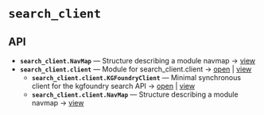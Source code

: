 # `search_client`

<!-- START doctoc generated TOC please keep comment here to allow auto update -->
<!-- END doctoc generated TOC please keep comment here to allow auto update -->

## API
- **`search_client.NavMap`** — Structure describing a module navmap → [view](https://github.com/paul-heyse/kgfoundry/blob/98bc876ceda60da4a9d9e9a3642946ff0b0447e3/src/kgfoundry_common/navmap_types.py#L38-L51)
- **`search_client.client`** — Module for search_client.client → [open](./client.py:1:1) | [view](https://github.com/paul-heyse/kgfoundry/blob/98bc876ceda60da4a9d9e9a3642946ff0b0447e3/src/search_client/client.py#L1)
  - **`search_client.client.KGFoundryClient`** — Minimal synchronous client for the kgfoundry search API → [open](./client.py:59:1) | [view](https://github.com/paul-heyse/kgfoundry/blob/98bc876ceda60da4a9d9e9a3642946ff0b0447e3/src/search_client/client.py#L59-L112)
  - **`search_client.client.NavMap`** — Structure describing a module navmap → [view](https://github.com/paul-heyse/kgfoundry/blob/98bc876ceda60da4a9d9e9a3642946ff0b0447e3/src/kgfoundry_common/navmap_types.py#L38-L51)
